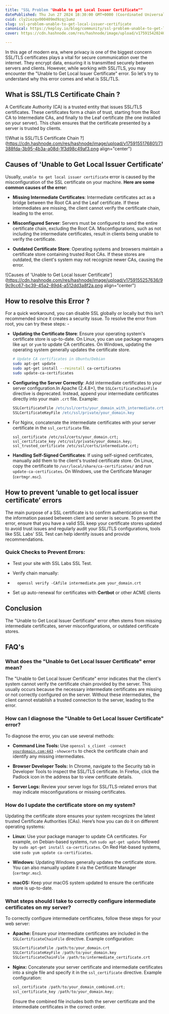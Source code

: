 ```yaml
---
title: "SSL Problem "Unable to get Local Issuer Certificate""
datePublished: Thu Jun 27 2024 18:30:00 GMT+0000 (Coordinated Universal Time)
cuid: cly2iezqv000409md9zqj1umz
slug: ssl-problem-unable-to-get-local-issuer-certificate
canonical: https://keploy.io/blog/community/ssl-problem-unable-to-get-local-issuer-certificate
cover: https://cdn.hashnode.com/res/hashnode/image/upload/v1759154202408/da76375a-72bf-4ef3-8f5a-a67b23c1e4d2.png

---
```


In this age of modern era, where privacy is one of the biggest concern SSL/TLS certificates plays a vital for secure communication over the internet. They encrypt data, ensuring it is transmitted securely between servers and clients. However, while working with SSL/TLS, you may encounter the "Unable to Get Local Issuer Certificate" error. So let's try to understand why this error comes and what is SSL/TLS.

## What is SSL/TLS Certificate Chain ?

A Certificate Authority (CA) is a trusted entity that issues SSL/TLS certificates. These certificates form a chain of trust, starting from the Root CA to Intermediate CAs, and finally to the Leaf certificate (the one installed on your server). This chain ensures that the certificate presented by a server is trusted by clients.

![What is SSL/TLS Certificate Chain ?](https://cdn.hashnode.com/res/hashnode/image/upload/v1759155176801/71388fda-3b95-4b3a-a08d-1f3d98c49af3.png align="center")

## Causes of 'Unable to Get Local Issuer Certificate’

Usually, `unable to get local issuer certificate` error is caused by the misconfiguration of the SSL certificate on your machine. **Here are some common causes of the error:**

* **Missing Intermediate Certificates**: Intermediate certificates act as a bridge between the Root CA and the Leaf certificate. If these intermediates are missing, the client cannot verify the certificate chain, leading to the error.
    
* **Misconfigured Server**: Servers must be configured to send the entire certificate chain, excluding the Root CA. Misconfigurations, such as not including the intermediate certificates, result in clients being unable to verify the certificate.
    
* **Outdated Certificate Store**: Operating systems and browsers maintain a certificate store containing trusted Root CAs. If these stores are outdated, the client's system may not recognize newer CAs, causing the error.
    

![Causes of 'Unable to Get Local Issuer Certificate’](https://cdn.hashnode.com/res/hashnode/image/upload/v1759155257636/99c9cc67-bc39-45a2-89d4-a512dd3a8f2a.png align="center")

## How to resolve this Error ?

For a quick workaround, you can disable SSL globally or locally but this isn't recommended since it creates a security issue. To resolve the error from root, you can try these steps: -

* **Updating the Certificate Store**: Ensure your operating system's certificate store is up-to-date. On Linux, you can use package managers like `apt` or `yum` to update CA certificates. On Windows, updating the operating system generally updates the certificate store.
    
    ```bash
    # Update CA certificates in Ubuntu/Debian
    sudo apt-get update
    sudo apt-get install --reinstall ca-certificates
    sudo update-ca-certificates
    ```
    
* **Configuring the Server Correctly**: Add intermediate certificates to your server configuration.In Apache (2.4.8+), the `SSLCertificateChainFile` directive is deprecated. Instead, append your intermediate certificates directly into your main `.crt` file. Example:
    
    ```apache
    SSLCertificateFile /etc/ssl/certs/your_domain_with_intermediate.crt
    SSLCertificateKeyFile /etc/ssl/private/your_domain.key
    ```
    
* For Nginx, concatenate the intermediate certificates with your server certificate in the `ssl_certificate` file.
    
    ```nginx
    ssl_certificate /etc/ssl/certs/your_domain.crt;
    ssl_certificate_key /etc/ssl/private/your_domain.key;
    ssl_trusted_certificate /etc/ssl/certs/intermediate.crt;
    ```
    
* **Handling Self-Signed Certificates**: If using self-signed certificates, manually add them to the client's trusted certificate store. On Linux, copy the certificate to `/usr/local/share/ca-certificates/` and run `update-ca-certificates`. On Windows, use the Certificate Manager (`certmgr.msc`).
    

## How to prevent ‘unable to get local issuer certificate’ errors

The main purpose of a SSL certificate is to confirm authentication so that the information passed between client and server is secure. To prevent the error, ensure that you have a valid SSL keep your certificate stores updated to avoid trust issues and regularly audit your SSL/TLS configurations, tools like SSL Labs' SSL Test can help identify issues and provide recommendations.

### Quick Checks to Prevent Errors:

* Test your site with SSL Labs SSL Test.
    
* Verify chain manually:
    
* ```nginx
    openssl verify -CAfile intermediate.pem your_domain.crt
    ```
    
* Set up auto-renewal for certificates with **Certbot** or other ACME clients
    

## Conclusion

The "Unable to Get Local Issuer Certificate" error often stems from missing intermediate certificates, server misconfigurations, or outdated certificate stores.

## FAQ's

### What does the "Unable to Get Local Issuer Certificate" error mean?

The "Unable to Get Local Issuer Certificate" error indicates that the client's system cannot verify the certificate chain provided by the server. This usually occurs because the necessary intermediate certificates are missing or not correctly configured on the server. Without these intermediates, the client cannot establish a trusted connection to the server, leading to the error.

### How can I diagnose the "Unable to Get Local Issuer Certificate" error?

To diagnose the error, you can use several methods:

* **Command Line Tools:** Use `openssl s_client -connect` [`yourdomain.com:443`](http://yourdomain.com:443) `-showcerts` to check the certificate chain and identify any missing intermediates.
    
* **Browser Developer Tools:** In Chrome, navigate to the Security tab in Developer Tools to inspect the SSL/TLS certificate. In Firefox, click the Padlock icon in the address bar to view certificate details.
    
* **Server Logs:** Review your server logs for SSL/TLS-related errors that may indicate misconfigurations or missing certificates.
    

### How do I update the certificate store on my system?

Updating the certificate store ensures your system recognizes the latest trusted Certificate Authorities (CAs). Here’s how you can do it on different operating systems:

* **Linux:** Use your package manager to update CA certificates. For example, on Debian-based systems, run `sudo apt-get update` followed by `sudo apt-get install ca-certificates`. On Red Hat-based systems, use `sudo yum update ca-certificates`.
    
* **Windows:** Updating Windows generally updates the certificate store. You can also manually update it via the Certificate Manager (`certmgr.msc`).
    
* **macOS:** Keep your macOS system updated to ensure the certificate store is up-to-date.
    

### What steps should I take to correctly configure intermediate certificates on my server?

To correctly configure intermediate certificates, follow these steps for your web server:

* **Apache:** Ensure your intermediate certificates are included in the `SSLCertificateChainFile` directive. Example configuration:
    
    ```python
    SSLCertificateFile /path/to/your_domain.crt
    SSLCertificateKeyFile /path/to/your_domain.key
    SSLCertificateChainFile /path/to/intermediate_certificate.crt
    ```
    
* **Nginx:** Concatenate your server certificate and intermediate certificates into a single file and specify it in the `ssl_certificate` directive. Example configuration:
    
    ```python
    ssl_certificate /path/to/your_domain_combined.crt;
    ssl_certificate_key /path/to/your_domain.key;
    ```
    
    Ensure the combined file includes both the server certificate and the intermediate certificates in the correct order.